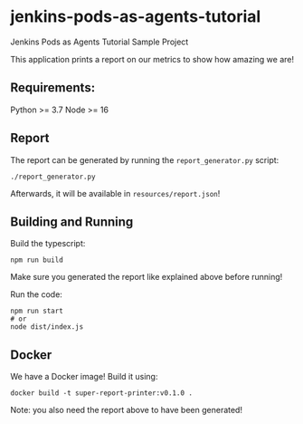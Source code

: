 # jenkins-pods-as-agents-tutorial
Jenkins Pods as Agents Tutorial Sample Project

This application prints a report on our metrics to show how amazing we are!

## Requirements:

Python >= 3.7
Node >= 16

## Report

The report can be generated by running the `report_generator.py` script:
```shell
./report_generator.py
```

Afterwards, it will be available in `resources/report.json`!

## Building and Running

Build the typescript:
```shell
npm run build
```

Make sure you generated the report like explained above before running!

Run the code:
```shell
npm run start
# or
node dist/index.js
```

## Docker

We have a Docker image! Build it using:
```shell
docker build -t super-report-printer:v0.1.0 .
```

Note: you also need the report above to have been generated!

